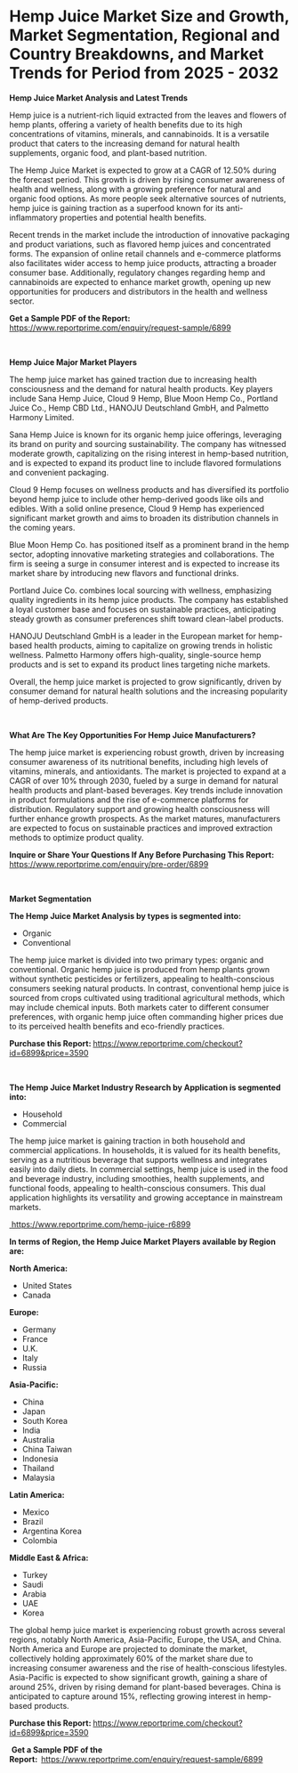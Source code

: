 <p><h1>Hemp Juice Market Size and Growth, Market Segmentation, Regional and Country Breakdowns, and Market Trends for Period from 2025 -  2032</h1></p><p><strong>Hemp Juice Market Analysis and Latest Trends</strong></p>
<p><p>Hemp juice is a nutrient-rich liquid extracted from the leaves and flowers of hemp plants, offering a variety of health benefits due to its high concentrations of vitamins, minerals, and cannabinoids. It is a versatile product that caters to the increasing demand for natural health supplements, organic food, and plant-based nutrition.</p><p>The Hemp Juice Market is expected to grow at a CAGR of 12.50% during the forecast period. This growth is driven by rising consumer awareness of health and wellness, along with a growing preference for natural and organic food options. As more people seek alternative sources of nutrients, hemp juice is gaining traction as a superfood known for its anti-inflammatory properties and potential health benefits.</p><p>Recent trends in the market include the introduction of innovative packaging and product variations, such as flavored hemp juices and concentrated forms. The expansion of online retail channels and e-commerce platforms also facilitates wider access to hemp juice products, attracting a broader consumer base. Additionally, regulatory changes regarding hemp and cannabinoids are expected to enhance market growth, opening up new opportunities for producers and distributors in the health and wellness sector.</p></p>
<p><strong>Get a Sample PDF of the Report:&nbsp;</strong> <a href="https://www.reportprime.com/enquiry/request-sample/6899?utm_campaign=4602&utm_medium=2&utm_source=Github&utm_content=ia&utm_term=17052025&utm_id=hemp-juice">https://www.reportprime.com/enquiry/request-sample/6899</a></p>
<p>&nbsp;</p>
<p><strong>Hemp Juice Major Market Players</strong></p>
<p><p>The hemp juice market has gained traction due to increasing health consciousness and the demand for natural health products. Key players include Sana Hemp Juice, Cloud 9 Hemp, Blue Moon Hemp Co., Portland Juice Co., Hemp CBD Ltd., HANOJU Deutschland GmbH, and Palmetto Harmony Limited. </p><p>Sana Hemp Juice is known for its organic hemp juice offerings, leveraging its brand on purity and sourcing sustainability. The company has witnessed moderate growth, capitalizing on the rising interest in hemp-based nutrition, and is expected to expand its product line to include flavored formulations and convenient packaging.</p><p>Cloud 9 Hemp focuses on wellness products and has diversified its portfolio beyond hemp juice to include other hemp-derived goods like oils and edibles. With a solid online presence, Cloud 9 Hemp has experienced significant market growth and aims to broaden its distribution channels in the coming years.</p><p>Blue Moon Hemp Co. has positioned itself as a prominent brand in the hemp sector, adopting innovative marketing strategies and collaborations. The firm is seeing a surge in consumer interest and is expected to increase its market share by introducing new flavors and functional drinks.</p><p>Portland Juice Co. combines local sourcing with wellness, emphasizing quality ingredients in its hemp juice products. The company has established a loyal customer base and focuses on sustainable practices, anticipating steady growth as consumer preferences shift toward clean-label products.</p><p>HANOJU Deutschland GmbH is a leader in the European market for hemp-based health products, aiming to capitalize on growing trends in holistic wellness. Palmetto Harmony offers high-quality, single-source hemp products and is set to expand its product lines targeting niche markets.</p><p>Overall, the hemp juice market is projected to grow significantly, driven by consumer demand for natural health solutions and the increasing popularity of hemp-derived products.</p></p>
<p>&nbsp;</p>
<p><strong>What Are The Key Opportunities For Hemp Juice Manufacturers?</strong></p>
<p><p>The hemp juice market is experiencing robust growth, driven by increasing consumer awareness of its nutritional benefits, including high levels of vitamins, minerals, and antioxidants. The market is projected to expand at a CAGR of over 10% through 2030, fueled by a surge in demand for natural health products and plant-based beverages. Key trends include innovation in product formulations and the rise of e-commerce platforms for distribution. Regulatory support and growing health consciousness will further enhance growth prospects. As the market matures, manufacturers are expected to focus on sustainable practices and improved extraction methods to optimize product quality.</p></p>
<p><strong>Inquire or Share Your Questions If Any Before Purchasing This Report:</strong> <a href="https://www.reportprime.com/enquiry/pre-order/6899?utm_campaign=4602&utm_medium=2&utm_source=Github&utm_content=ia&utm_term=17052025&utm_id=hemp-juice">https://www.reportprime.com/enquiry/pre-order/6899</a></p>
<p>&nbsp;</p>
<p><strong>Market Segmentation</strong></p>
<p><strong>The Hemp Juice Market Analysis by types is segmented into:</strong></p>
<p><ul><li>Organic</li><li>Conventional</li></ul></p>
<p><p>The hemp juice market is divided into two primary types: organic and conventional. Organic hemp juice is produced from hemp plants grown without synthetic pesticides or fertilizers, appealing to health-conscious consumers seeking natural products. In contrast, conventional hemp juice is sourced from crops cultivated using traditional agricultural methods, which may include chemical inputs. Both markets cater to different consumer preferences, with organic hemp juice often commanding higher prices due to its perceived health benefits and eco-friendly practices.</p></p>
<p><strong>Purchase this Report:&nbsp;</strong><a href="https://www.reportprime.com/checkout?id=6899&price=3590&utm_campaign=4602&utm_medium=2&utm_source=Github&utm_content=ia&utm_term=17052025&utm_id=hemp-juice">https://www.reportprime.com/checkout?id=6899&price=3590</a></p>
<p>&nbsp;</p>
<p><strong>The Hemp Juice Market Industry Research by Application is segmented into:</strong></p>
<p><ul><li>Household</li><li>Commercial</li></ul></p>
<p><p>The hemp juice market is gaining traction in both household and commercial applications. In households, it is valued for its health benefits, serving as a nutritious beverage that supports wellness and integrates easily into daily diets. In commercial settings, hemp juice is used in the food and beverage industry, including smoothies, health supplements, and functional foods, appealing to health-conscious consumers. This dual application highlights its versatility and growing acceptance in mainstream markets.</p></p>
<p><a href="https://www.reportprime.com/hemp-juice-r6899?utm_campaign=4602&utm_medium=2&utm_source=Github&utm_content=ia&utm_term=17052025&utm_id=hemp-juice">&nbsp;https://www.reportprime.com/hemp-juice-r6899</a></p>
<p><strong>In terms of Region, the Hemp Juice Market Players available by Region are:</strong></p>
<p>
    <p> <strong> North America: </strong>
        <ul>
            <li>United States</li>
            <li>Canada</li>
        </ul>
        </p> 
    <p> <strong> Europe: </strong>
        <ul>
            <li>Germany</li>
            <li>France</li>
            <li>U.K.</li>
            <li>Italy</li>
            <li>Russia</li>
        </ul>
        </p> 
    <p> <strong> Asia-Pacific: </strong>
        <ul>
            <li>China</li>
            <li>Japan</li>
            <li>South Korea</li>
            <li>India</li>
            <li>Australia</li>
            <li>China Taiwan</li>
            <li>Indonesia</li>
            <li>Thailand</li>
            <li>Malaysia</li>
        </ul>
        </p> 
    <p> <strong> Latin America: </strong>
        <ul>
            <li>Mexico</li>
            <li>Brazil</li>
            <li>Argentina Korea</li>
            <li>Colombia</li>
        </ul>
        </p> 
    <p> <strong> Middle East & Africa: </strong>
        <ul>
            <li>Turkey</li>
            <li>Saudi</li>
            <li>Arabia</li>
            <li>UAE</li>
            <li>Korea</li>
        </ul>
    </p>
    </p>
<p><p>The global hemp juice market is experiencing robust growth across several regions, notably North America, Asia-Pacific, Europe, the USA, and China. North America and Europe are projected to dominate the market, collectively holding approximately 60% of the market share due to increasing consumer awareness and the rise of health-conscious lifestyles. Asia-Pacific is expected to show significant growth, gaining a share of around 25%, driven by rising demand for plant-based beverages. China is anticipated to capture around 15%, reflecting growing interest in hemp-based products.</p></p>
<p><strong>Purchase this Report: </strong><a href="https://www.reportprime.com/checkout?id=6899&price=3590&utm_campaign=4602&utm_medium=2&utm_source=Github&utm_content=ia&utm_term=17052025&utm_id=hemp-juice">https://www.reportprime.com/checkout?id=6899&price=3590</a></p>
<p>&nbsp;<strong>Get a Sample PDF of the Report:&nbsp;&nbsp;</strong><a href="https://www.reportprime.com/enquiry/request-sample/6899?utm_campaign=4602&utm_medium=2&utm_source=Github&utm_content=ia&utm_term=17052025&utm_id=hemp-juice">https://www.reportprime.com/enquiry/request-sample/6899</a></p>
<p><strong></strong></p>
<p><p></p><p></p><p></p></p>